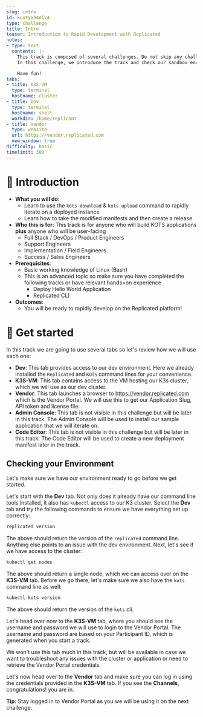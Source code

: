 ```yaml
---
slug: intro
id: kuutyxh4oiv4
type: challenge
title: Intro
teaser: Introduction to Rapid Development with Replicated
notes:
- type: text
  contents: |-
    This track is composed of several challenges. Do not skip any challenge as these build on each other.
    In this challenge, we introduce the track and check our sandbox environment to make sure we are ready to go.

    Have fun!
tabs:
- title: K3S-VM
  type: terminal
  hostname: cluster
- title: Dev
  type: terminal
  hostname: shell
  workdir: /home/replicant
- title: Vendor
  type: website
  url: https://vendor.replicated.com
  new_window: true
difficulty: basic
timelimit: 300
---
```


👋 Introduction
===============

* **What you will do**:
    * Learn to use the `kots download` & `kots upload` command to rapidly iterate on a deployed instance
    * Learn how to take the modified manifests and then create a release
* **Who this is for**: This track is for anyone who will build KOTS applications **plus** anyone who will be user-facing
    * Full Stack / DevOps / Product Engineers
    * Support Engineers
    * Implementation / Field Engineers
    * Success / Sales Engineers
* **Prerequisites**:
    * Basic working knowledge of Linux (Bash)
    * This is an advanced topic so make sure you have completed the following tracks or have relevant hands=on experience
      * Deploy Hello World Application
      * Replicated CLI
* **Outcomes**:
    * You will be ready to rapidly develop on the Replicated platform!


🐚 Get started
===============

In this track we are going to use several tabs so let's review how we will use each one:

* **Dev**: This tab provides access to our dev environment. Here we already installed the `Replicated` and `KOTS` command lines for your convenience.
* **K3S-VM**: This tab contains access to the VM hosting our K3s cluster, which we will use as our dev cluster.
* **Vendor**: This tab launches a browser to https://vendor.replicated.com which is the Vendor Portal. We will use this to get our Application Slug, API token and license file.
* **Admin Console**: This tab is not visible in this challenge but will be later in this track. The Admin Console will be used to install our sample application that we will iterate on.
* **Code Editor**: This tab is not visible in this challenge but will be later in this track. The Code Editor will be used to create a new deployment manifest later in the track.

## Checking your Environment

Let's make sure we have our environment ready to go before we get started.

Let's start with the **Dev** tab. Not only does it already have our command line tools installed, it also has `kubectl` access to our K3 cluster.
Select the **Dev** tab and try the following commands to ensure we have everything set up correctly:

```bash
replicated version
```

The above should return the version of the `replicated` command line. Anything else points to an issue with the dev environment. Next, let's see if we have access to the cluster:

```bash
kubectl get nodes
```

The above should return a single node, which we can access over on the **K3S-VM** tab. Before we go there, let's make sure we also have the `kots` command line as well:

```bash
kubectl kots version
```

The above should return the version of the `kots` cli.

Let's head over now to the **K3S-VM** tab, where you should see the username and password we will use to login to the Vendor Portal. The username and password are based on your Participant ID, which is generated when you start a track.

We won't use this tab much in this track, but will be available in case we want to troubleshoot any issues with the cluster or application or need to retrieve the Vendor Portal credentials.

Let's now head over to the **Vendor** tab and make sure you can log in using the credentials provided in the **K3S-VM** tab. If you see the **Channels**, congratulations! you are in.

**Tip:** Stay logged in to Vendor Portal as you we will be using it on the next challenge.


